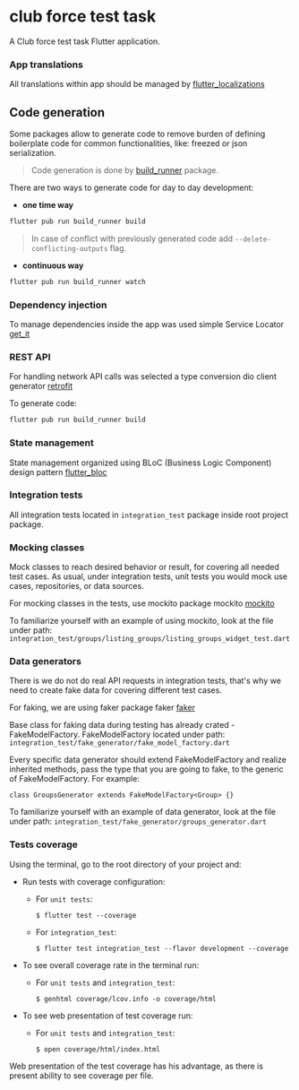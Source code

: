 # club force test task

A Club force test task Flutter application.

### App translations

All translations within app should be managed
by [flutter_localizations](https://docs.flutter.dev/development/accessibility-and-localization/internationalization)

## Code generation

Some packages allow to generate code to remove burden of defining boilerplate code for common
functionalities, like: freezed or json serialization.

> Code generation is done by [build_runner](https://pub.dev/packages/build_runner) package.

There are two ways to generate code for day to day development:

* **one time way**

```bash
flutter pub run build_runner build
```

> In case of conflict with previously generated code add `--delete-conflicting-outputs` flag.

* **continuous way**

```bash
flutter pub run build_runner watch
```

### Dependency injection

To manage dependencies inside the app was used simple Service
Locator [get_it](https://pub.dev/packages/get_it)

### REST API

For handling network API calls was selected a type conversion dio client
generator [retrofit](https://pub.dev/packages/retrofit)

To generate code:

```bash
flutter pub run build_runner build
```

### State management

State management organized using BLoC (Business Logic Component) design
pattern [flutter_bloc](https://pub.dev/packages/flutter_bloc)


### Integration tests
All integration tests located in `integration_test` package inside root project package.

### Mocking classes
Mock classes to reach desired behavior or result, for covering all needed test cases.
As usual, under integration tests, unit tests you would mock use cases, repositories, or data sources.

For mocking classes in the tests, use mockito package
mockito [mockito](https://pub.dev/packages/mockito)

To familiarize yourself with an example of using mockito, look at the file under path:
`integration_test/groups/listing_groups/listing_groups_widget_test.dart`

### Data generators
There is we do not do real API requests in integration tests, that's why we need to create fake data for covering different test cases.

For faking, we are using faker package
faker [faker](https://pub.dev/packages/faker)

Base class for faking data during testing has already crated - FakeModelFactory. FakeModelFactory located under path:
`integration_test/fake_generator/fake_model_factory.dart`

Every specific data generator should extend FakeModelFactory and realize inherited methods,
pass the type that you are going to fake, to the generic of FakeModelFactory. For example:
```
class GroupsGenerator extends FakeModelFactory<Group> {}
```

To familiarize yourself with an example of data generator, look at the file under path:
`integration_test/fake_generator/groups_generator.dart`

### Tests coverage
Using the terminal, go to the root directory of your project and:
- Run tests with coverage configuration:

    - For `unit tests`:

      `$ flutter test --coverage`

    - For `integration_test`:

      `$ flutter test integration_test --flavor development --coverage`

- To see overall coverage rate in the terminal run:

    - For `unit tests` and `integration_test`:

      `$ genhtml coverage/lcov.info -o coverage/html`

- To see web presentation of test coverage run:

    - For `unit tests` and `integration_test`:

      `$ open coverage/html/index.html`

Web presentation of the test coverage has his advantage, as there is present ability to see coverage per file.



